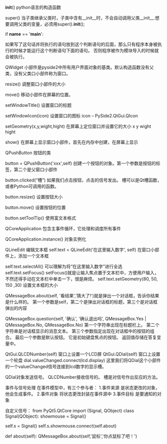 
__init__()
    python语言的构造函数

super()
    当子类继承父类时，子类中含有__init__时，不会自动调用父类__init__.想要调用父类的变量，必须用super().__init__();


if __name__ == '__main__':
    
   如果写了这句话并将执行的语句放到这个判断语句的后面，那么只有程序本身被执行的时候才能运行这个判断语句下面的语句。
   否则程序被作为模块导入的时候就会被执行。
   
   
   
QWidget 小部件是pyside2中所有用户界面对象的基类。默认构造函数没有父类，没有父类口小部件称为窗口。

resize() 调整窗口小部件的大小

move()  移动小部件在屏幕的位置。

setWindowTitle() 设置窗口的标题

setWindowIcon(icon) 设置窗口的图标      icon – PySide2.QtGui.QIcon

setGeometry(x,y,wight,hight)  在屏幕上定位窗口并设置它的大小  x y  wight hight

show()  在屏幕上显示窗口小部件，首先在内存中创建，在屏幕上显示





QPushButton  按钮的类

button = QPushButton('xxx',self)  创建一个按钮的对象。第一个参数是按钮的标签，第二个是父窗口小部件 

button.clicked(“槽”) 如果我们点击按钮，点击的信号发出。 槽可以是Qt槽函数，或者Python可调用的函数。

button.resize() 设置按钮大小

button.move() 设置按钮的位置

button.setToolTip() 使用富文本格式





QCoreApplication  包含主事件循环，它处理和调度所有事件

QCoreApplication.instance() 对象实例化



QLineEdit   编辑文本框
self.text = QLineEdit('在这里输入数字', self)      在窗口小部件上，添加一个文本框

self.text.selectAll()          可以理解为将“在这里输入数字”进行全选                 
self.text.setFocus()		   setFocus()就是让输入焦点置于文本栏中，方便用户输入，不然还得手动在文本栏中单击一下，很是麻烦。
self.text.setGeometry(80, 50, 150 ,30)   设置文本框的大小





QMessageBox.about(self, '看结果','猜大了!')就是弹出一个对话框，告诉你结果是什么样的。  第一个参数是self，第二个是弹出对话框的标题，第三个是对话框弹出的内容

QMessageBox.question(self, '确认', '确认退出吗', QMessageBox.Yes | QMessageBox.No, QMessageBox.No)  第一个字符串出现在标题栏上。 第二个字符串是对话框显示的消息文本。 第三个参数指定出现在对话框中的按钮的组合。 最后一个参数是默认按钮。 它是初始键盘焦点的按钮。 返回值存储在答复变量中。


QtGui.QLCDNumber(self) 窗口上设置一个LCD屏
QtGui.QDial(self)       窗口上设置一个轮盘
dial.valueChanged.connect(lcd.display)  这里我们将QDial这个小部件的一个valueChanged信号连接到lcd数字的显示槽。

QDial对象发送信号。 QLCDNumber接收信号的。 槽是对信号作出反应的方法。


事件与信号处理
在事件模型中，有三个参与者：
1.事件来源    是状态更改的对象，他会生成事件。
2.事件对象    将状态更改封装在事件源中
3.事件目标    是要通知的对象


自定义信号： from PyQt5.QtCore import (Signal, QObject)
class Signal(QObject):
    showmouse = Signal()

self.s = Signal()
        self.s.showmouse.connect(self.about)
		
   def about(self):
        QMessageBox.about(self,'鼠标','你点鼠标了吧！')

